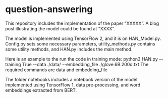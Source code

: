 # question-answering
This repository includes the implementation of the paper “XXXXX”. A blog post illustrating the model could be found at “XXXX”.

The model is implemented using TensorFlow 2, and it is on HAN_Model.py. Config.py sets some necessary parameters, utility_methods.py contains some utility methods, and HAN.py includes the main method.

Here is an example to the run the code in training mode:
	python3 HAN.py --training True --data ./data/ --embedding_file ./glove.6B.200d.txt
The required commands are data and embedding_file

The folder notebooks includes a notebook version of the model implemented using TensorFlow 1, data pre-processing, and word embeddings extracted from BERT.
